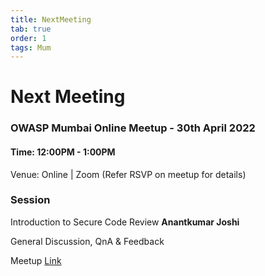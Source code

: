 ```yaml
---
title: NextMeeting
tab: true
order: 1
tags: Mum
---
```


# **Next Meeting**

### OWASP Mumbai Online Meetup - 30th April 2022
#### Time: 12:00PM - 1:00PM

Venue: Online | Zoom (Refer RSVP on meetup for details)

### Session
Introduction to Secure Code Review **Anantkumar Joshi**

General Discussion, QnA & Feedback

Meetup [Link](https://www.meetup.com/OWASP-Mumbai-Chapter/events/285309878)
